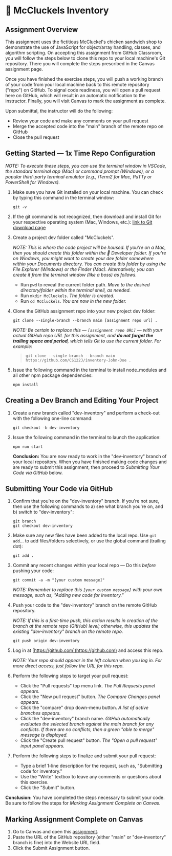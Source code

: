 # 🐔 McCluckels Inventory

## Assignment Overview

This assignment uses the fictitious McCluckel's chicken sandwich shop to demonstrate the use of JavaScript for object/array handling, classes, and algorithm scripting. On accepting this assignment from GitHub Classroom, you will follow the steps below to clone this repo to your local machine's Git repository. There you will complete the steps prescribed in the Canvas assignment page.

Once you have finished the exercise steps, you will push a working branch of your code from your local machine back to this remote repository ("repo") on GitHub. To signal code readiness, you will open a pull request here on GitHub, which will result in an automatic notification to the instructor. Finally, you will visit Canvas to mark the assignment as complete.

Upon submittal, the instructor will do the following:

- Review your code and make any comments on your pull request
- Merge the accepted code into the "main" branch of the remote repo on GitHub
- Close the pull request

## Getting Started — 1x Time Repo Configuration

_NOTE: To execute these steps, you can use the terminal window in VSCode, the standard terminal app (Mac) or command prompt (Windows), or a popular third-party terminal emulator (e.g., iTerm2 for Mac, PuTTy or PowerShell for Windows)._

1. Make sure you have Git installed on your local machine. You can check by typing this command in the terminal window:
   ```
   git -v
   ```
2. If the git command is not recognized, then download and install Git for your respective operating system (Mac, Windows, etc.):
   [link to Git download page](https://git-scm.com/downloads)

3. Create a project dev folder called "McCluckels".

   _NOTE: This is where the code project will be housed. If you're on a Mac, then you should create this folder within the 🔨 Developer folder. If you're on Windows, you might want to create your dev folder somewhere within your Documents directory. You can create this folder by using the File Explorer (Windows) or the Finder (Mac). Alternatively, you can create it from the terminal window (like a boss) as follows._

   - Run `pwd` to reveal the current folder path. _Move to the desired directory/folder within the terminal shell, as needed._
   - Run `mkdir McCluckels`. _The folder is created._
   - Run `cd McCluckels`. _You are now in the new folder._

4. Clone the GitHub assignment repo into your new project dev folder:

   ```
   git clone --single-branch --branch main [assignment repo url] .
   ```
   _NOTE: Be certain to replace this — `[assignment repo URL]` — with your actual GitHub repo URL for this assignment, and **do not forget the trailing space and period**, which tells Git to use the current folder. For example:_

   > `git clone --single-branch --branch main https://github.com/CS122J/inventory-John-Doe .`

5. Issue the following command in the terminal to install node_modules and all other npm package dependencies:
   ```
   npm install
   ```
## Creating a Dev Branch and Editing Your Project

1. Create a new branch called "dev-inventory" and perform a check-out with the following one-line command:
   ```
   git checkout -b dev-inventory
   ```

2. Issue the following command in the terminal to launch the application:
   ```
   npm run start
   ```

   **Conclusion:** You are now ready to work in the "dev-inventory" branch of your local repository. When you have finished making code changes and are ready to submit this assignment, then proceed to _Submitting Your Code via GitHub_ below.


## Submitting Your Code via GitHub

1. Confirm that you're on the "dev-inventory" branch. If you're not sure, then use the following commands to a) see what branch you're on, and b) switch to "dev-inventory":
   ```
   git branch
   git checkout dev-inventory
   ```
2. Make sure any new files have been added to the local repo. Use `git add`... to add files/folders selectively, or use the global command (trailing dot):
   ```
   git add .
   ```
3. Commit any recent changes within your local repo — Do this _before_ pushing your code:

   ```
   git commit -a -m "[your custom message]"
   ```

   _NOTE: Remember to replace this `[your custom message]` with your own message, such as, "Adding new code for inventory."_

4. Push your code to the "dev-inventory" branch on the remote GitHub repository.

   _NOTE: If this is a first-time push, this action results in creation of the branch at the remote repo (GitHub) level; otherwise, this updates the existing "dev-inventory" branch on the remote repo._

   ```
   git push origin dev-inventory
   ```

5. Log in at [https://github.com](https://github.com) and access this repo.

   _NOTE: Your repo should appear in the left column when you log in. For more direct access, just follow the URL for this repo._

6. Perform the following steps to target your pull request:
   - Click the "Pull requests" top menu link. _The Pull Requests panel appears._
   - Click the "New pull request" button. _The Compare Changes panel appears._
   - Click the "compare" drop down-menu button. _A list of active branches appears._
   - Click the "dev-inventory" branch name. _GitHub automatically evaluates the selected branch against the main branch for any conflicts. If there are no conflicts, then a green "able to merge" message is displayed._
   - Click the "Create pull request" button. _The "Open a pull request" input panel appears._
7. Perform the following steps to finalize and submit your pull request:
   - Type a brief 1-line description for the request, such as, "Submitting code for inventory."
   - Use the "Write" textbox to leave any comments or questions about this exercise.
   - Click the "Submit" button.

**Conclusion:** You have completed the steps necessary to submit your code. Be sure to follow the steps for _Marking Assignment Complete on Canvas_.

## Marking Assignment Complete on Canvas

1. Go to Canvas and open this [assignment](https://masters.instructure.com/courses/17714/assignments/405179).
2. Paste the URL of the GitHub repository (either "main" or "dev-inventory" branch is fine) into the Website URL field.
3. Click the Submit Assignment button.
